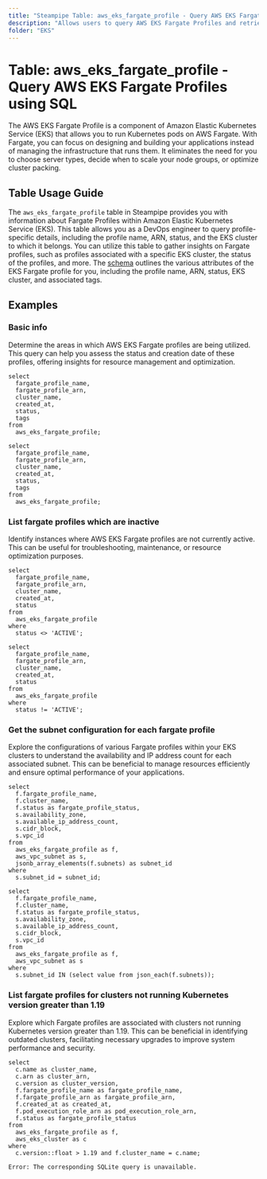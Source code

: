 ```yaml
---
title: "Steampipe Table: aws_eks_fargate_profile - Query AWS EKS Fargate Profiles using SQL"
description: "Allows users to query AWS EKS Fargate Profiles and retrieve data such as the Fargate profile name, ARN, status, and more."
folder: "EKS"
---
```


# Table: aws_eks_fargate_profile - Query AWS EKS Fargate Profiles using SQL

The AWS EKS Fargate Profile is a component of Amazon Elastic Kubernetes Service (EKS) that allows you to run Kubernetes pods on AWS Fargate. With Fargate, you can focus on designing and building your applications instead of managing the infrastructure that runs them. It eliminates the need for you to choose server types, decide when to scale your node groups, or optimize cluster packing.

## Table Usage Guide

The `aws_eks_fargate_profile` table in Steampipe provides you with information about Fargate Profiles within Amazon Elastic Kubernetes Service (EKS). This table allows you as a DevOps engineer to query profile-specific details, including the profile name, ARN, status, and the EKS cluster to which it belongs. You can utilize this table to gather insights on Fargate profiles, such as profiles associated with a specific EKS cluster, the status of the profiles, and more. The [schema](https://hub.steampipe.io/plugins/turbot/aws/tables/aws_eks_fargate_profile) outlines the various attributes of the EKS Fargate profile for you, including the profile name, ARN, status, EKS cluster, and associated tags.

## Examples

### Basic info
Determine the areas in which AWS EKS Fargate profiles are being utilized. This query can help you assess the status and creation date of these profiles, offering insights for resource management and optimization.

```sql+postgres
select
  fargate_profile_name,
  fargate_profile_arn,
  cluster_name,
  created_at,
  status,
  tags
from
  aws_eks_fargate_profile;
```

```sql+sqlite
select
  fargate_profile_name,
  fargate_profile_arn,
  cluster_name,
  created_at,
  status,
  tags
from
  aws_eks_fargate_profile;
```

### List fargate profiles which are inactive
Identify instances where AWS EKS Fargate profiles are not currently active. This can be useful for troubleshooting, maintenance, or resource optimization purposes.

```sql+postgres
select
  fargate_profile_name,
  fargate_profile_arn,
  cluster_name,
  created_at,
  status
from
  aws_eks_fargate_profile
where
  status <> 'ACTIVE';
```

```sql+sqlite
select
  fargate_profile_name,
  fargate_profile_arn,
  cluster_name,
  created_at,
  status
from
  aws_eks_fargate_profile
where
  status != 'ACTIVE';
```

### Get the subnet configuration for each fargate profile
Explore the configurations of various Fargate profiles within your EKS clusters to understand the availability and IP address count for each associated subnet. This can be beneficial to manage resources efficiently and ensure optimal performance of your applications.

```sql+postgres
select
  f.fargate_profile_name,
  f.cluster_name,
  f.status as fargate_profile_status,
  s.availability_zone,
  s.available_ip_address_count,
  s.cidr_block,
  s.vpc_id
from
  aws_eks_fargate_profile as f,
  aws_vpc_subnet as s,
  jsonb_array_elements(f.subnets) as subnet_id
where
  s.subnet_id = subnet_id;
```

```sql+sqlite
select
  f.fargate_profile_name,
  f.cluster_name,
  f.status as fargate_profile_status,
  s.availability_zone,
  s.available_ip_address_count,
  s.cidr_block,
  s.vpc_id
from
  aws_eks_fargate_profile as f,
  aws_vpc_subnet as s
where
  s.subnet_id IN (select value from json_each(f.subnets));
```

### List fargate profiles for clusters not running Kubernetes version greater than 1.19
Explore which Fargate profiles are associated with clusters not running Kubernetes version greater than 1.19. This can be beneficial in identifying outdated clusters, facilitating necessary upgrades to improve system performance and security.

```sql+postgres
select
  c.name as cluster_name,
  c.arn as cluster_arn,
  c.version as cluster_version,
  f.fargate_profile_name as fargate_profile_name,
  f.fargate_profile_arn as fargate_profile_arn,
  f.created_at as created_at,
  f.pod_execution_role_arn as pod_execution_role_arn,
  f.status as fargate_profile_status
from
  aws_eks_fargate_profile as f,
  aws_eks_cluster as c
where
  c.version::float > 1.19 and f.cluster_name = c.name;
```

```sql+sqlite
Error: The corresponding SQLite query is unavailable.
```